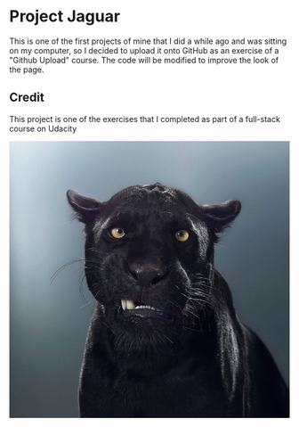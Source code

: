 # Project Jaguar
This is one of the first projects of mine that I did a while ago and was sitting on my computer, so I decided to upload it onto GitHub as an exercise of a "Github Upload" course. The code will be modified to improve the look of the page.

## Credit
This project is one of the exercises that I completed as part of a full-stack course on Udacity

![Funny jaguar Maya](https://github.com/sherozsamatov/github-upload/blob/master/img/maya.jpg)
